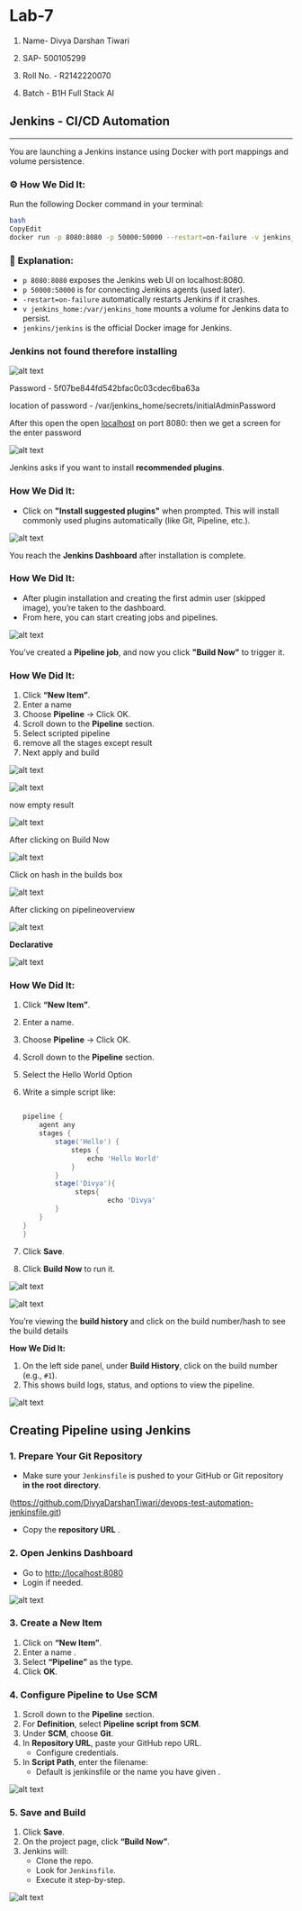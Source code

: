 # Lab-7

1. Name- Divya Darshan Tiwari

2. SAP- 500105299

3. Roll No. - R2142220070

4. Batch - B1H Full Stack AI

## Jenkins - CI/CD Automation

---

You are launching a Jenkins instance using Docker with port mappings and volume persistence.

### ⚙️ **How We Did It:**

Run the following Docker command in your terminal:

```bash
bash
CopyEdit
docker run -p 8080:8080 -p 50000:50000 --restart=on-failure -v jenkins_home:/var/jenkins_home jenkins/jenkins
```

### 📌 **Explanation:**

- `p 8080:8080` exposes the Jenkins web UI on localhost:8080.
- `p 50000:50000` is for connecting Jenkins agents (used later).
- `-restart=on-failure` automatically restarts Jenkins if it crashes.
- `v jenkins_home:/var/jenkins_home` mounts a volume for Jenkins data to persist.
- `jenkins/jenkins` is the official Docker image for Jenkins.

### Jenkins not found therefore installing

![alt text](image.png)

Password - 5f07be844fd542bfac0c03cdec6ba63a

location of password - /var/jenkins_home/secrets/initialAdminPassword

After this open the open [localhost](http://localhost) on port 8080: then we get a screen for the enter password

![alt text](image-1.png)

Jenkins asks if you want to install **recommended plugins**.

### **How We Did It:**

- Click on **"Install suggested plugins"** when prompted.
  This will install commonly used plugins automatically (like Git, Pipeline, etc.).

![alt text](image-2.png)

You reach the **Jenkins Dashboard** after installation is complete.

### **How We Did It:**

- After plugin installation and creating the first admin user (skipped image), you’re taken to the dashboard.
- From here, you can start creating jobs and pipelines.

![alt text](image-3.png)

You’ve created a **Pipeline job**, and now you click **"Build Now"** to trigger it.

### **How We Did It:**

1. Click **“New Item”**.
2. Enter a name
3. Choose **Pipeline** → Click OK.
4. Scroll down to the **Pipeline** section.
5. Select scripted pipeline
6. remove all the stages except result
7. Next apply and build

![alt text](image-4.png)

![alt text](image-5.png)

now empty result

![alt text](image-6.png)

After clicking on Build Now

![alt text](image-7.png)

Click on hash in the builds box

![alt text](image-8.png)

After clicking on pipelineoverview

![alt text](image-9.png)

**Declarative**

![alt text](image-10.png)

### **How We Did It:**

1. Click **“New Item”**.
2. Enter a name.
3. Choose **Pipeline** → Click OK.
4. Scroll down to the **Pipeline** section.
5. Select the Hello World Option
6. Write a simple script like:

   ```groovy

   pipeline {
       agent any
       stages {
           stage('Hello') {
               steps {
                   echo 'Hello World'
               }
           }
           stage('Divya'){
   		        steps{
   				        echo 'Divya'
           }
       }
   }
   }

   ```

7. Click **Save**.
8. Click **Build Now** to run it.

![alt text](image-11.png)

![alt text](image-12.png)

You’re viewing the **build history** and click on the build number/hash to see the build details

**How We Did It:**

1. On the left side panel, under **Build History**, click on the build number (e.g., `#1`).
2. This shows build logs, status, and options to view the pipeline.

![alt text](image-13.png)

## Creating Pipeline using Jenkins

### **1. Prepare Your Git Repository**

- Make sure your `Jenkinsfile` is pushed to your GitHub or Git repository **in the root directory**.

(https://github.com/DivyaDarshanTiwari/devops-test-automation-jenkinsfile.git)

- Copy the **repository URL** .

### **2. Open Jenkins Dashboard**

- Go to [http://localhost:8080](http://localhost:8080/)
- Login if needed.

![alt text](image-14.png)

### **3. Create a New Item**

1. Click on **“New Item”**.
2. Enter a name .
3. Select **“Pipeline”** as the type.
4. Click **OK**.

### **4. Configure Pipeline to Use SCM**

1. Scroll down to the **Pipeline** section.
2. For **Definition**, select **Pipeline script from SCM**.
3. Under **SCM**, choose **Git**.
4. In **Repository URL**, paste your GitHub repo URL.
   - Configure credentials.
5. In **Script Path**, enter the filename:
   - Default is jenkinsfile or the name you have given .

![alt text](image-15.png)

### **5. Save and Build**

1. Click **Save**.
2. On the project page, click **“Build Now”**.
3. Jenkins will:
   - Clone the repo.
   - Look for `Jenkinsfile`.
   - Execute it step-by-step.

![alt text](image-16.png)
